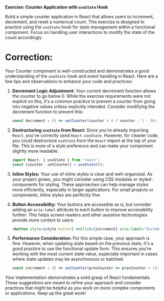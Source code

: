 **Exercise: Counter Application with `useState` Hook**

Build a simple counter application in React that allows users to increment, decrement, and reset a numerical count. This exercise is designed to practice using the `useState` hook for state management within a functional component. Focus on handling user interactions to modify the state of the count accordingly.


# Correction:
Your Counter component is well-constructed and demonstrates a good understanding of the `useState` hook and event handling in React. Here are a few tips and observations to enhance your code and practices:

1. **Decrement Logic Adjustment:**
   Your current decrement function allows the counter to go below 0. While the exercise requirements were not explicit on this, it's a common practice to prevent a counter from going into negative values unless explicitly intended. Consider modifying the decrement function to prevent this:

   ```jsx
   const decrement = () => setCounter(counter > 0 ? counter - 1 : 0);
   ```

2. **Destructuring `useState` from React:**
   Since you're already importing `React`, you've correctly used `React.useState`. However, for cleaner code, you could destructure `useState` from the `React` import at the top of your file. This is more of a style preference and can make your component slightly more readable:

   ```jsx
   import React, { useState } from 'react';
   const [counter, setCounter] = useState(0);
   ```

3. **Inline Styles:**
   Your use of inline styles is clear and well-organized. As your project grows, you might consider using CSS modules or styled-components for styling. These approaches can help manage styles more efficiently, especially in larger applications. For small projects or components, inline styles are perfectly fine.

4. **Button Accessibility:**
   Your buttons are accessible as is, but consider adding an `aria-label` attribute to each button to improve accessibility further. This helps screen readers and other assistive technologies provide more context to users:

   ```jsx
   <button style={style.button} onClick={increment} aria-label="Increment counter">Increment</button>
   ```

5. **Performance Consideration:**
   For this simple case, your approach is fine. However, when updating state based on the previous state, it's a good practice to use the functional update form. This ensures you're working with the most current state value, especially important in cases where state updates may be asynchronous or batched:

   ```jsx
   const increment = () => setCounter(prevCounter => prevCounter + 1);
   ```

Your implementation demonstrates a solid grasp of React fundamentals. These suggestions are meant to refine your approach and consider practices that might be helpful as you work on more complex components or applications. Keep up the great work! 
